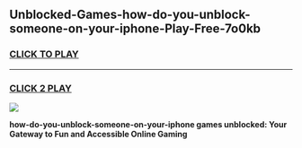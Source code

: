 
## Unblocked-Games-how-do-you-unblock-someone-on-your-iphone-Play-Free-7o0kb
<h3>
<a href="https://premium76.site?title=how-do-you-unblock-someone-on-your-iphone&ref=21A">CLICK TO PLAY</a></h3>
<hr>

<h3>
<a href="https://premium76.site?title=how-do-you-unblock-someone-on-your-iphone&ref=21A">CLICK 2 PLAY</a>
  
</h3>

<a href="https://premium76.site?title=how-do-you-unblock-someone-on-your-iphone&ref=21A"><img src="https://clearcache.store/games.png"></a>


**how-do-you-unblock-someone-on-your-iphone games unblocked: Your Gateway to Fun and Accessible Online Gaming**
